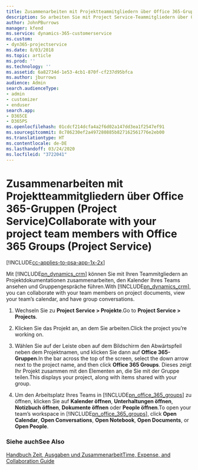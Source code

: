 ```yaml
---
title: Zusammenarbeiten mit Projektteammitgliedern über Office 365-Gruppen
description: So arbeiten Sie mit Project Service-Teammitgliedern über Office 365-Gruppen zusammen
author: JohnPBurrows
manager: kfend
ms.service: dynamics-365-customerservice
ms.custom:
- dyn365-projectservice
ms.date: 8/03/2018
ms.topic: article
ms.prod: ''
ms.technology: ''
ms.assetid: 6a82734d-1e53-4cb1-870f-cf237d95bfca
ms.author: jburrows
audience: Admin
search.audienceType:
- admin
- customizer
- enduser
search.app:
- D365CE
- D365PS
ms.openlocfilehash: 01cdcf214dcfa4a2f6d02a147dd3ea1f2547ef91
ms.sourcegitcommit: 8c786230ef2a497280885b827162561776e2eb00
ms.translationtype: HT
ms.contentlocale: de-DE
ms.lasthandoff: 03/24/2020
ms.locfileid: "3722041"
---
```

# <a name="collaborate-with-your-project-team-members-with-office-365-groups-project-service"></a><span data-ttu-id="ea1fb-103">Zusammenarbeiten mit Projektteammitgliedern über Office 365-Gruppen (Project Service)</span><span class="sxs-lookup"><span data-stu-id="ea1fb-103">Collaborate with your project team members with Office 365 Groups (Project Service)</span></span>

[!INCLUDE[cc-applies-to-psa-app-1x-2x](../includes/cc-applies-to-psa-app-1x-2x.md)]

<span data-ttu-id="ea1fb-104">Mit [!INCLUDE[pn_dynamics_crm](../includes/pn-dynamics-crm.md)] können Sie mit Ihren Teammitgliedern an Projektdokumentationen zusammenarbeiten, den Kalender Ihres Teams ansehen und Gruppengespräche führen.</span><span class="sxs-lookup"><span data-stu-id="ea1fb-104">With [!INCLUDE[pn_dynamics_crm](../includes/pn-dynamics-crm.md)], you can collaborate with your team members on project documents, view your team’s calendar, and have group conversations.</span></span>  
  
1. <span data-ttu-id="ea1fb-105">Wechseln Sie zu **Project Service > Projekte**.</span><span class="sxs-lookup"><span data-stu-id="ea1fb-105">Go to **Project Service > Projects**.</span></span>  
  
2. <span data-ttu-id="ea1fb-106">Klicken Sie das Projekt an, an dem Sie arbeiten.</span><span class="sxs-lookup"><span data-stu-id="ea1fb-106">Click the project you’re working on.</span></span>  
  
3. <span data-ttu-id="ea1fb-107">Wählen Sie auf der Leiste oben auf dem Bildschirm den Abwärtspfeil neben dem Projektnamen, und klicken Sie dann auf **Office 365-Gruppen**.</span><span class="sxs-lookup"><span data-stu-id="ea1fb-107">In the bar across the top of the screen, select the down arrow next to the project name, and then click **Office 365 Groups**.</span></span> <span data-ttu-id="ea1fb-108">Dieses zeigt Ihr Projekt zusammen mit den Elementen an, die Sie mit der Gruppe teilen.</span><span class="sxs-lookup"><span data-stu-id="ea1fb-108">This displays your project, along with items shared with your group.</span></span>  
  
4. <span data-ttu-id="ea1fb-109">Um den Arbeitsplatz Ihres Teams in [!INCLUDE[pn_office_365_groups](../includes/pn-office-365-groups.md)] zu öffnen, klicken Sie auf **Kalender öffnen**, **Unterhaltungen öffnen**, **Notizbuch öffnen**, **Dokumente öffnen** oder **People öffnen**.</span><span class="sxs-lookup"><span data-stu-id="ea1fb-109">To open your team’s workspace in [!INCLUDE[pn_office_365_groups](../includes/pn-office-365-groups.md)], click **Open Calendar**, **Open Conversations**, **Open Notebook**, **Open Documents**, or **Open People**.</span></span>  
  
### <a name="see-also"></a><span data-ttu-id="ea1fb-110">Siehe auch</span><span class="sxs-lookup"><span data-stu-id="ea1fb-110">See Also</span></span>  
 [<span data-ttu-id="ea1fb-111">Handbuch Zeit, Ausgaben und Zusammenarbeit</span><span class="sxs-lookup"><span data-stu-id="ea1fb-111">Time, Expense, and Collaboration Guide</span></span>](../project-service/time-expense-collaboration-guide.md)
